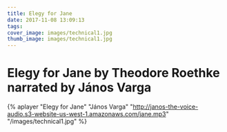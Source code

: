 ```yaml
---
title: Elegy for Jane
date: 2017-11-08 13:09:13
tags:
cover_image: images/technical1.jpg
thumb_image: images/technical1.jpg
---
```


#  Elegy for Jane by Theodore Roethke narrated by János Varga

{% aplayer "Elegy for Jane" "János Varga" "http://janos-the-voice-audio.s3-website-us-west-1.amazonaws.com/jane.mp3" "/images/technical1.jpg" %}
